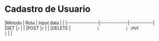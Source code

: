 # Cadastro de Usuario

|Metodo          | Rota         | Input data |                        |
|----------------|--------------|------------|
|GET             |`/`           |            |
|POST            |`/`           |            |
|DELETE          |``            |            |
|PUT             |``            |            |
